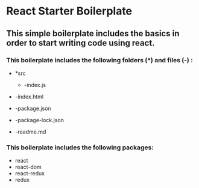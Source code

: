 # React Starter Boilerplate


## This simple boilerplate includes the basics in order to start writing code using react.

### This boilerplate includes the following folders (*) and files (-) :

- *src
    - -index.js

- -index.html
- -package.json
- -package-lock.json
- -readme.md



### This boilerplate includes the following packages:

- react
- react-dom
- react-redux
- redux